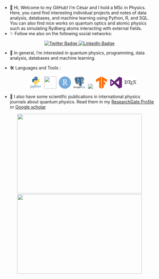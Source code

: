 - 👋 Hi, Welcome to my GitHub! I’m César and I hold a MSc in Physics. Here, you cand find interesting individual projects and notes of data analysis, databases, and machine learning using Python, R, and SQL. You can also find nice works on quantum optics and atomic physics such as simulating Rydberg atoms interacting with external fields. 
- ✨ Follow me also on the following social networks:
<div align="center">
  <span style="display: inline;">
    <a href="https://twitter.com/CsarMuroCabral" target="_blank">
      <img src="https://img.shields.io/badge/Twitter-blue?style=for-the-badge&logo=twitter&logoColor=white" alt="Twitter Badge"/>
    </a>
  </span>
  <span style="display: inline;">
    <a href="https://www.linkedin.com/in/c%C3%A9sar-muro-cabral-8a8893183/" target="_blank">
      <img src="https://img.shields.io/badge/LinkedIn-blue?style=for-the-badge&logo=linkedin&logoColor=white" alt="LinkedIn Badge"/>
    </a>
  </span>
</div>

- 👀 In general, I’m interested in quantum physics, programming, data analysis, databases and machine learning.

- :hammer_and_wrench: Languages and Tools :<div align="center">  <img src="https://raw.githubusercontent.com/devicons/devicon/master/icons/python/python-original-wordmark.svg" width="40" height="40" />&nbsp;  <img src="https://upload.wikimedia.org/wikipedia/commons/2/20/Mathematica_Logo.svg" width="40" height="40"/>&nbsp; <img src="https://raw.githubusercontent.com/devicons/devicon/master/icons/rstudio/rstudio-original.svg" width="40" height="40"/>&nbsp;  <img src="https://raw.githubusercontent.com/devicons/devicon/master/icons/postgresql/postgresql-original-wordmark.svg" width="40" height="40"/>&nbsp; <img src="https://upload.wikimedia.org/wikipedia/commons/b/b8/Fortran_logo.svg" width="40" hegiht="40"/>&nbsp; <img src="https://raw.githubusercontent.com/devicons/devicon/master/icons/tensorflow/tensorflow-original.svg" width="40" height="40"/>&nbsp; <img src="https://raw.githubusercontent.com/devicons/devicon/master/icons/visualstudio/visualstudio-plain.svg" width="40" hegiht="40" />&nbsp; <img src="https://raw.githubusercontent.com/devicons/devicon/master/icons/latex/latex-original.svg" width="40" hegiht="40"/>  </div>


- 📝 I also have some scientific publications in international physics journals about quantum physics. Read them in my [ResearchGate Profile](https://www.researchgate.net/profile/Cesar-Muro-Cabral) or [Google scholar](https://scholar.google.ca/citations?user=3J1KHmsAAAAJ&hl=es)

<div class="row">
  <div class="column" align="center">
    <img src="https://media.giphy.com/media/KJWezmvz7JY8Tyfq46/giphy.gif" height="260" style="width:90%">
    <img src="https://media.giphy.com/media/v1.Y2lkPTc5MGI3NjExNDYwYjNhNjAwMjc3MmE1MTFmMTI4ODhhZTZkNWM3OGE2NDlkZmFiNCZjdD1n/qz4H9opF8zBZrg4vHy/giphy.gif" height="260" style="width:90%">
  </div>
</div> 





<!---
cmuro27/cmuro27 is a ✨ special ✨ repository because its `README.md` (this file) appears on your GitHub profile.
You can click the Preview link to take a look at your changes.
--->
